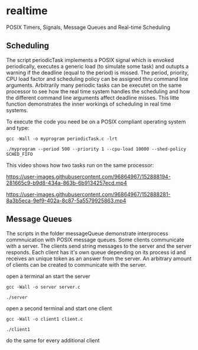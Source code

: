 # realtime
POSIX Timers, Signals, Message Queues and Real-time Scheduling

## Scheduling
The script periodicTask implements a POSIX signal which is envoked periodically, executes a generic load (to simulate some task) and outupts a warning if the deadline (equal to the period) is missed. The period, priority, CPU load factor and scheduling policy can be assigned thru command line arguments. Arbitrarily many periodic tasks can be executet on the same processor to see how the real time system handles the scheduling and how the different command line arguments affect deadline misses. This litte function demonstrates the inner workings of scheduling in real time systems.

To execute the code you need be on a POSIX compliant operating system and type:

```
gcc -Wall -o myprogram periodicTask.c -lrt

./myprogram --period 500 --priority 1 --cpu-load 10000 --shed-policy SCHED_FIFO

```

This video shows how two tasks run on the same processor:

https://user-images.githubusercontent.com/96864967/152888194-281665c9-b9d8-434a-863b-6b9134257ecd.mp4

https://user-images.githubusercontent.com/96864967/152888281-8a3b5eca-9ef9-402a-8c87-5a5579925863.mp4

## Message Queues
The scripts in the folder messageQueue demonstrate interprocess commnuication with POSIX message queues. Some clients communicate with a server. The clients send string messages to the server and the server responds. Each client has it's own queue depending on its process id and receives an unique token as an answer from the server. An arbitrary amount of clients can be created to communicate with the server.

open a terminal an start the server
```
gcc -Wall -o server server.c

./server

```

open a second terminal and start one client
```
gcc -Wall -o client1 client.c

./client1

```
do the same for every additional client 
